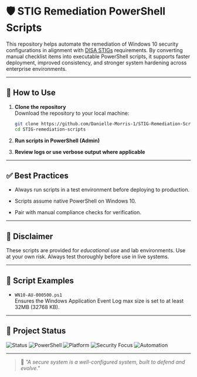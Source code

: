 # 🛡️ STIG Remediation PowerShell Scripts

This repository helps automate the remediation of Windows 10 security configurations in alignment with [DISA STIGs](https://stigaview.com/products/win10/v3r1/ ) requirements. By converting manual checklist items into executable PowerShell scripts, it supports faster deployment, improved consistency, and stronger system hardening across enterprise environments.

---
## 🚀 How to Use 

1. **Clone the repository**  
   Download the repository to your local machine:
   ```bash
   git clone https://github.com/Danielle-Morris-1/STIG-Remediation-Scripts.git
   cd STIG-remediation-scripts

2. **Run scripts in PowerShell (Admin)**

3. **Review logs or use verbose output where applicable**
   
---
## ✅ Best Practices

- Always run scripts in a test environment before deploying to production.

- Scripts assume native PowerShell on Windows 10.

- Pair with manual compliance checks for verification.


---
## 📘 Disclaimer

These scripts are provided for *educational use* and lab environments. Use at your own risk. Always test thoroughly before use in live systems.

---
## 📂 Script Examples

- `WN10-AU-000500.ps1`  
  Ensures the Windows Application Event Log max size is set to at least 32MB (32768 KB).

---

## 🚀 Project Status

![Status](https://img.shields.io/badge/Status-In--Progress-yellow)
![PowerShell](https://img.shields.io/badge/Scripted%20in-PowerShell-blue)
![Platform](https://img.shields.io/badge/Platform-Windows%2010-lightgrey)
![Security Focus](https://img.shields.io/badge/Focus-STIG%20Remediation-critical)
![Automation](https://img.shields.io/badge/Automation-Enabled-blueviolet)


---
>  🧱  *"A secure system is a well-configured system, built to defend and evolve."*
